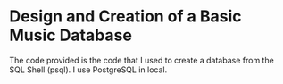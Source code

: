 # Design and Creation of a Basic Music Database
The code provided is the code that I used to create a database from the SQL Shell (psql). I use PostgreSQL in local.
